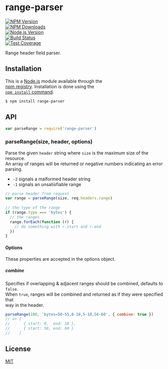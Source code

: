 # range-parser  
  
[![NPM Version][npm-version-image]][npm-url]  
[![NPM Downloads][npm-downloads-image]][npm-url]  
[![Node.js Version][node-image]][node-url]  
[![Build Status][travis-image]][travis-url]  
[![Test Coverage][coveralls-image]][coveralls-url]  
  
Range header field parser.  
  
## Installation  
  
This is a [Node.js](https://nodejs.org/en/) module available through the  
[npm registry](https://www.npmjs.com/). Installation is done using the  
[`npm install` command](https://docs.npmjs.com/getting-started/installing-npm-packages-locally):  
  
```sh  
$ npm install range-parser  
```  
  
## API  
  
<!-- eslint-disable no-unused-vars -->  
  
```js  
var parseRange = require('range-parser')  
```  
  
### parseRange(size, header, options)  
  
Parse the given `header` string where `size` is the maximum size of the resource.  
An array of ranges will be returned or negative numbers indicating an error parsing.  
  
  * `-2` signals a malformed header string  
  * `-1` signals an unsatisfiable range  
  
<!-- eslint-disable no-undef -->  
  
```js  
// parse header from request  
var range = parseRange(size, req.headers.range)  
  
// the type of the range  
if (range.type === 'bytes') {  
  // the ranges  
  range.forEach(function (r) {  
    // do something with r.start and r.end  
  })  
}  
```  
  
#### Options  
  
These properties are accepted in the options object.  
  
##### combine  
  
Specifies if overlapping & adjacent ranges should be combined, defaults to `false`.  
When `true`, ranges will be combined and returned as if they were specified that  
way in the header.  
  
<!-- eslint-disable no-undef -->  
  
```js  
parseRange(100, 'bytes=50-55,0-10,5-10,56-60', { combine: true })  
// => [  
//      { start: 0,  end: 10 },  
//      { start: 50, end: 60 }  
//    ]  
```  
  
## License  
  
[MIT](LICENSE)  
  
[coveralls-image]: https://badgen.net/coveralls/c/github/jshttp/range-parser/master  
[coveralls-url]: https://coveralls.io/r/jshttp/range-parser?branch=master  
[node-image]: https://badgen.net/npm/node/range-parser  
[node-url]: https://nodejs.org/en/download  
[npm-downloads-image]: https://badgen.net/npm/dm/range-parser  
[npm-url]: https://npmjs.org/package/range-parser  
[npm-version-image]: https://badgen.net/npm/v/range-parser  
[travis-image]: https://badgen.net/travis/jshttp/range-parser/master  
[travis-url]: https://travis-ci.org/jshttp/range-parser  
